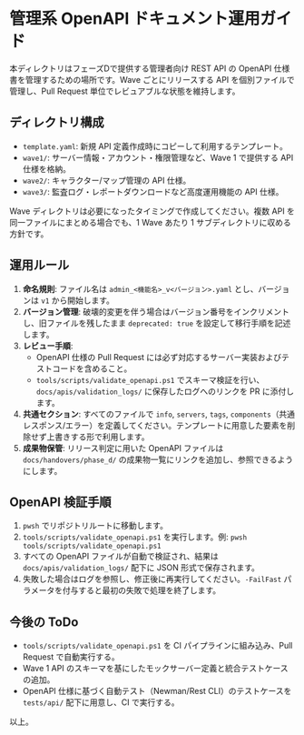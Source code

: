 # 管理系 OpenAPI ドキュメント運用ガイド

本ディレクトリはフェーズDで提供する管理者向け REST API の OpenAPI 仕様書を管理するための場所です。Wave ごとにリリースする API を個別ファイルで管理し、Pull Request 単位でレビュアブルな状態を維持します。

## ディレクトリ構成
- `template.yaml`: 新規 API 定義作成時にコピーして利用するテンプレート。
- `wave1/`: サーバー情報・アカウント・権限管理など、Wave 1 で提供する API 仕様を格納。
- `wave2/`: キャラクター/マップ管理の API 仕様。
- `wave3/`: 監査ログ・レポートダウンロードなど高度運用機能の API 仕様。

Wave ディレクトリは必要になったタイミングで作成してください。複数 API を同一ファイルにまとめる場合でも、1 Wave あたり 1 サブディレクトリに収める方針です。

## 運用ルール
1. **命名規則**: ファイル名は `admin_<機能名>_v<バージョン>.yaml` とし、バージョンは `v1` から開始します。
2. **バージョン管理**: 破壊的変更を伴う場合はバージョン番号をインクリメントし、旧ファイルを残したまま `deprecated: true` を設定して移行手順を記述します。
3. **レビュー手順**:
   - OpenAPI 仕様の Pull Request には必ず対応するサーバー実装およびテストコードを含めること。
   - `tools/scripts/validate_openapi.ps1` でスキーマ検証を行い、`docs/apis/validation_logs/` に保存したログへのリンクを PR に添付します。
4. **共通セクション**: すべてのファイルで `info`, `servers`, `tags`, `components`（共通レスポンス/エラー）を定義してください。テンプレートに用意した要素を削除せず上書きする形で利用します。
5. **成果物保管**: リリース判定に用いた OpenAPI ファイルは `docs/handovers/phase_d/` の成果物一覧にリンクを追加し、参照できるようにします。

## OpenAPI 検証手順
1. `pwsh` でリポジトリルートに移動します。
2. `tools/scripts/validate_openapi.ps1` を実行します。例: `pwsh tools/scripts/validate_openapi.ps1`
3. すべての OpenAPI ファイルが自動で検証され、結果は `docs/apis/validation_logs/` 配下に JSON 形式で保存されます。
4. 失敗した場合はログを参照し、修正後に再実行してください。`-FailFast` パラメータを付与すると最初の失敗で処理を終了します。

## 今後の ToDo
- `tools/scripts/validate_openapi.ps1` を CI パイプラインに組み込み、Pull Request で自動実行する。
- Wave 1 API のスキーマを基にしたモックサーバー定義と統合テストケースの追加。
- OpenAPI 仕様に基づく自動テスト（Newman/Rest CLI）のテストケースを `tests/api/` 配下に用意し、CI で実行する。

以上。
